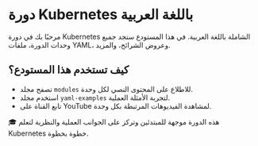 # دورة Kubernetes باللغة العربية

مرحبًا بك في دورة Kubernetes الشاملة باللغة العربية. في هذا المستودع ستجد جميع وحدات الدورة، ملفات YAML، وعروض الشرائح، والمزيد.

## كيف تستخدم هذا المستودع؟
- تصفح مجلد `modules` للاطلاع على المحتوى النصي لكل وحدة.
- استخدم مجلد `yaml-examples` لتجربة الأمثلة العملية.
- تابع القناة على YouTube لمشاهدة الفيديوهات المرتبطة بكل وحدة.

🎓 هذه الدورة موجهة للمبتدئين وتركز على الجوانب العملية والنظرية لتعلم Kubernetes خطوة بخطوة.
